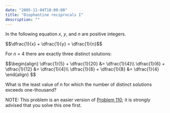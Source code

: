 ```yaml
---
date: "2005-11-04T18:00:00"
title: "Diophantine reciprocals I"
description: ""
---
```


<p>In the following equation <var>x</var>, <var>y</var>, and <var>n</var> are positive integers.</p>
$$\dfrac{1}{x} + \dfrac{1}{y} = \dfrac{1}{n}$$
<p>For <var>n</var> = 4 there are exactly three distinct solutions:</p>
$$\begin{align}
\dfrac{1}{5} + \dfrac{1}{20} &= \dfrac{1}{4}\\
\dfrac{1}{6} + \dfrac{1}{12} &= \dfrac{1}{4}\\
\dfrac{1}{8} + \dfrac{1}{8} &= \dfrac{1}{4}
\end{align}
$$

<p>What is the least value of <var>n</var> for which the number of distinct solutions exceeds one-thousand?</p>
<p class="note">NOTE: This problem is an easier version of <a href="problem%3d110.html">Problem 110</a>; it is strongly advised that you solve this one first.</p>

